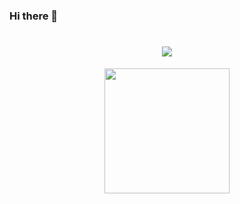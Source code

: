 ### Hi there 👋

<h1 align="center"> <a href="https://sunguoqi.com/"> <img src="https://readme-typing-svg.herokuapp.com/?lines=console.log(%22Hello%2C%20World!%22);Welcome!&center=true&size=27"> </a> </h1>

<div align="center"> <img height="200px" src="https://github-readme-stats.vercel.app/api?username=Jayon-H&theme=dark&show_icons=true&border_radius=6.0"
 /> </div>


<!--
**Jayon-H/Jayon-H** is a ✨ _special_ ✨ repository because its `README.md` (this file) appears on your GitHub profile.

Here are some ideas to get you started:

- 🔭 I’m currently working on ...
- 🌱 I’m currently learning ...
- 👯 I’m looking to collaborate on ...
- 🤔 I’m looking for help with ...
- 💬 Ask me about ...
- 📫 How to reach me: ...
- 😄 Pronouns: ...
- ⚡ Fun fact: ...
-->
